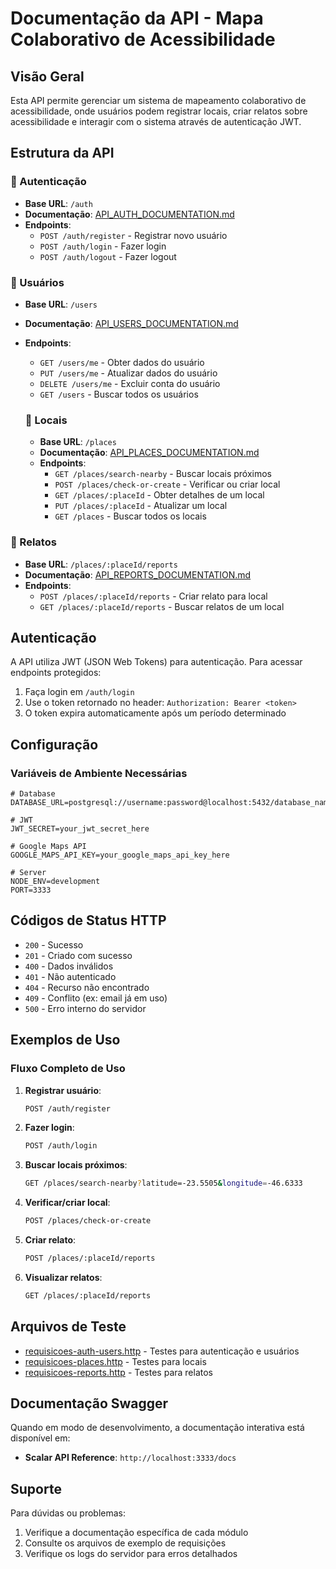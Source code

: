 # Documentação da API - Mapa Colaborativo de Acessibilidade

## Visão Geral

Esta API permite gerenciar um sistema de mapeamento colaborativo de acessibilidade, onde usuários podem registrar locais, criar relatos sobre acessibilidade e interagir com o sistema através de autenticação JWT.

## Estrutura da API

### 🔐 Autenticação
- **Base URL**: `/auth`
- **Documentação**: [API_AUTH_DOCUMENTATION.md](./API_AUTH_DOCUMENTATION.md)
- **Endpoints**:
  - `POST /auth/register` - Registrar novo usuário
  - `POST /auth/login` - Fazer login
  - `POST /auth/logout` - Fazer logout

### 👤 Usuários
- **Base URL**: `/users`
- **Documentação**: [API_USERS_DOCUMENTATION.md](./API_USERS_DOCUMENTATION.md)
- **Endpoints**:
    - `GET /users/me` - Obter dados do usuário
    - `PUT /users/me` - Atualizar dados do usuário
    - `DELETE /users/me` - Excluir conta do usuário
    - `GET /users` - Buscar todos os usuários

    ### 📍 Locais
    - **Base URL**: `/places`
    - **Documentação**: [API_PLACES_DOCUMENTATION.md](./API_PLACES_DOCUMENTATION.md)
    - **Endpoints**:
      - `GET /places/search-nearby` - Buscar locais próximos
      - `POST /places/check-or-create` - Verificar ou criar local
      - `GET /places/:placeId` - Obter detalhes de um local
      - `PUT /places/:placeId` - Atualizar um local
      - `GET /places` - Buscar todos os locais

### 📝 Relatos
- **Base URL**: `/places/:placeId/reports`
- **Documentação**: [API_REPORTS_DOCUMENTATION.md](./API_REPORTS_DOCUMENTATION.md)
- **Endpoints**:
  - `POST /places/:placeId/reports` - Criar relato para local
  - `GET /places/:placeId/reports` - Buscar relatos de um local

## Autenticação

A API utiliza JWT (JSON Web Tokens) para autenticação. Para acessar endpoints protegidos:

1. Faça login em `/auth/login`
2. Use o token retornado no header: `Authorization: Bearer <token>`
3. O token expira automaticamente após um período determinado

## Configuração

### Variáveis de Ambiente Necessárias

```env
# Database
DATABASE_URL=postgresql://username:password@localhost:5432/database_name

# JWT
JWT_SECRET=your_jwt_secret_here

# Google Maps API
GOOGLE_MAPS_API_KEY=your_google_maps_api_key_here

# Server
NODE_ENV=development
PORT=3333
```

## Códigos de Status HTTP

- `200` - Sucesso
- `201` - Criado com sucesso
- `400` - Dados inválidos
- `401` - Não autenticado
- `404` - Recurso não encontrado
- `409` - Conflito (ex: email já em uso)
- `500` - Erro interno do servidor

## Exemplos de Uso

### Fluxo Completo de Uso

1. **Registrar usuário**:
   ```bash
   POST /auth/register
   ```

2. **Fazer login**:
   ```bash
   POST /auth/login
   ```

3. **Buscar locais próximos**:
   ```bash
   GET /places/search-nearby?latitude=-23.5505&longitude=-46.6333
   ```

4. **Verificar/criar local**:
   ```bash
   POST /places/check-or-create
   ```

5. **Criar relato**:
   ```bash
   POST /places/:placeId/reports
   ```

6. **Visualizar relatos**:
   ```bash
   GET /places/:placeId/reports
   ```

## Arquivos de Teste

- [requisicoes-auth-users.http](./requisicoes-auth-users.http) - Testes para autenticação e usuários
- [requisicoes-places.http](./requisicoes-places.http) - Testes para locais
- [requisicoes-reports.http](./requisicoes-reports.http) - Testes para relatos

## Documentação Swagger

Quando em modo de desenvolvimento, a documentação interativa está disponível em:
- **Scalar API Reference**: `http://localhost:3333/docs`

## Suporte

Para dúvidas ou problemas:
1. Verifique a documentação específica de cada módulo
2. Consulte os arquivos de exemplo de requisições
3. Verifique os logs do servidor para erros detalhados
